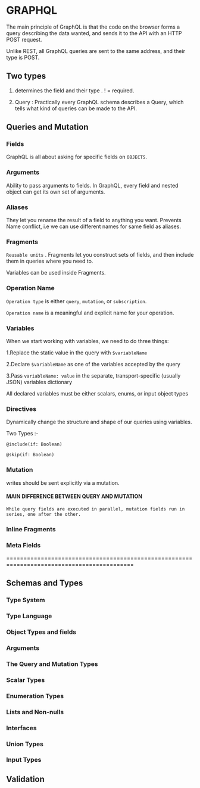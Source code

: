 # GRAPHQL

The main principle of GraphQL is that the code on the browser forms a query describing the data wanted, and sends it to the API with an HTTP POST request.

 Unlike REST, all GraphQL queries are sent to the same address, and their type is POST.


 ## Two types 

 1) determines the field and their type . ! = required.

 2) Query : Practically every GraphQL schema describes a Query, which tells what kind of queries can be made to the API. 


## Queries and Mutation
 ### Fields

 GraphQL is all about asking for specific fields on `OBJECTS`.
 ### Arguments

Ability to pass arguments to fields.  In GraphQL, every field and nested object can get its own set of arguments.
 ### Aliases

They let you rename the result of a field to anything you want. Prevents Name conflict, i.e we can use different names for same field as aliases.
 ### Fragments

 `Reusable units` .  Fragments let you construct sets of fields, and then include them in queries where you need to.

 Variables can be used inside Fragments.
 ### Operation Name

 `Operation type` is either `query`, `mutation`, or `subscription`.

 `Operation name` is a meaningful and explicit name for your operation.
 ### Variables

 When we start working with variables, we need to do three things:

1.Replace the static value in the query with `$variableName`

2.Declare `$variableName` as one of the variables accepted by the query

3.Pass `variableName: value` in the separate, transport-specific (usually JSON) variables dictionary


All declared variables must be either scalars, enums, or input object types
 ### Directives

 Dynamically change the structure and shape of our queries using variables. 

 Two Types :-

 `@include(if: Boolean)`

 `@skip(if: Boolean)`


 ### Mutation

 writes should be sent explicitly via a mutation.

#### MAIN DIFFERENCE BETWEEN QUERY AND MUTATION

`While query fields are executed in parallel, mutation fields run in series, one after the other.`

 ### Inline Fragments
 ### Meta Fields
 

===========================================================================================

## Schemas and Types
### Type System
### Type Language 
### Object Types and fields
### Arguments
### The Query and Mutation Types
### Scalar Types 
### Enumeration Types 
### Lists and Non-nulls
### Interfaces 
### Union Types
### Input Types



## Validation



